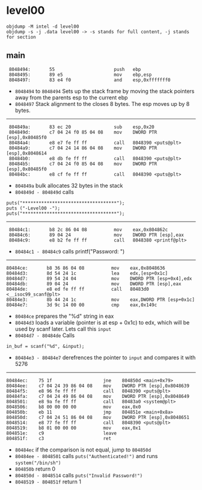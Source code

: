 # level00
```
objdump -M intel -d level00
objdump -s -j .data level00 -> -s stands for full content, -j stands for section
```
## main
```
 8048494:       55                      push   ebp
 8048495:       89 e5                   mov    ebp,esp
 8048497:       83 e4 f0                and    esp,0xfffffff0
 ```
 - `8048494` to `8048494` Sets up the stack frame by moving the stack pointers  away from the parents esp to the current ebp
 - `8048497` Stack alignment to the closes 8 bytes. The esp moves up by 8 bytes.

 
---

```
 804849a:       83 ec 20                sub    esp,0x20
 804849d:       c7 04 24 f0 85 04 08    mov    DWORD PTR [esp],0x80485f0
 80484a4:       e8 e7 fe ff ff          call   8048390 <puts@plt>
 80484a9:       c7 04 24 14 86 04 08    mov    DWORD PTR [esp],0x8048614
 80484b0:       e8 db fe ff ff          call   8048390 <puts@plt>
 80484b5:       c7 04 24 f0 85 04 08    mov    DWORD PTR [esp],0x80485f0
 80484bc:       e8 cf fe ff ff          call   8048390 <puts@plt>
 ```
- `804849a` bulk allocates 32 bytes in the stack
- `804849d - 804849d` calls
```
puts("***********************************");
puts ("-Level00 -");
puts("***********************************");
```

---

```
 80484c1:       b8 2c 86 04 08          mov    eax,0x804862c
 80484c6:       89 04 24                mov    DWORD PTR [esp],eax
 80484c9:       e8 b2 fe ff ff          call   8048380 <printf@plt>
 ```
 -  `80484c1 - 80484c9` calls printf("Password: ")

 ---
 ```
 80484ce:       b8 36 86 04 08          mov    eax,0x8048636
 80484d3:       8d 54 24 1c             lea    edx,[esp+0x1c]
 80484d7:       89 54 24 04             mov    DWORD PTR [esp+0x4],edx
 80484db:       89 04 24                mov    DWORD PTR [esp],eax
 80484de:       e8 ed fe ff ff          call   80483d0 <__isoc99_scanf@plt>
 80484e3:       8b 44 24 1c             mov    eax,DWORD PTR [esp+0x1c]
 80484e7:       3d 9c 14 00 00          cmp    eax,0x149c
 ```
- `80484ce` prepares the "%d" string in eax
- `80484d3` loads a variable (pointer is at esp + 0x1c) to edx, which will be used by scanf later. Lets call this `input`
- `80484d7 - 80484de` Calls
```
in_buf = scanf("%d", &input);
```
- `80484e3 - 80484e7` derefrences the pointer to `input` and compares it with 5276

---

```
80484ec:	75 1f                	jne    804850d <main+0x79>
80484ee:	c7 04 24 39 86 04 08 	mov    DWORD PTR [esp],0x8048639
80484f5:	e8 96 fe ff ff       	call   8048390 <puts@plt>
80484fa:	c7 04 24 49 86 04 08 	mov    DWORD PTR [esp],0x8048649
8048501:	e8 9a fe ff ff       	call   80483a0 <system@plt>
8048506:	b8 00 00 00 00       	mov    eax,0x0
804850b:	eb 11                	jmp    804851e <main+0x8a>
804850d:	c7 04 24 51 86 04 08 	mov    DWORD PTR [esp],0x8048651
8048514:	e8 77 fe ff ff       	call   8048390 <puts@plt>
8048519:	b8 01 00 00 00       	mov    eax,0x1
804851e:	c9                   	leave  
804851f:	c3                   	ret    

```
- `80484ec` if the comparison is not equal, jump to `804850d`
- `80484ee - 8048501` calls `puts("Authenticated!")` and runs `system("/bin/sh")`
- `804850b` return 0
- `804850d - 8048514` calls `puts("Invalid Password!")`
- `8048519 - 804851f` return 1

